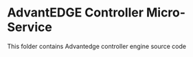 # AdvantEDGE Controller Micro-Service
This folder contains Advantedge controller engine source code
